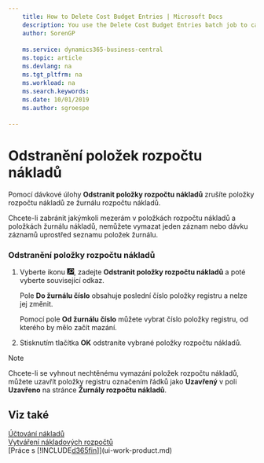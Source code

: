 ```yaml
---
    title: How to Delete Cost Budget Entries | Microsoft Docs
    description: You use the Delete Cost Budget Entries batch job to cancel cost budget entries from the cost budget register.
    author: SorenGP

    ms.service: dynamics365-business-central
    ms.topic: article
    ms.devlang: na
    ms.tgt_pltfrm: na
    ms.workload: na
    ms.search.keywords:
    ms.date: 10/01/2019
    ms.author: sgroespe

---
```

# Odstranění položek rozpočtu nákladů
Pomocí dávkové úlohy **Odstranit položky rozpočtu nákladů** zrušíte položky rozpočtu nákladů ze žurnálu rozpočtu nákladů.

Chcete-li zabránit jakýmkoli mezerám v položkách rozpočtu nákladů a položkách žurnálu nákladů, nemůžete vymazat jeden záznam nebo dávku záznamů uprostřed seznamu položek žurnálu.

### Odstranění položky rozpočtu nákladů

1. Vyberte ikonu ![Žárovky, která otevře funkci Řekněte mi](media/ui-search/search_small.png "Řekněte mi, co chcete dělat"), zadejte **Odstranit položky rozpočtu nákladů** a poté vyberte související odkaz.

   Pole **Do žurnálu číslo** obsahuje poslední číslo položky registru a nelze jej změnit.

   Pomocí pole **Od žurnálu číslo** můžete vybrat číslo položky registru, od kterého by mělo začít mazání.
2. Stisknutím tlačítka **OK** odstraníte vybrané položky rozpočtu nákladů.

> [!NOTE]
> Chcete-li se vyhnout nechtěnému vymazání položek rozpočtu nákladů, můžete uzavřít položky registru označením řádků jako **Uzavřený** v poli **Uzavřeno** na stránce **Žurnály rozpočtu nákladů**.

## Viz také
[Účtování nákladů](finance-manage-cost-accounting.md)  
[Vytváření nákladových rozpočtů](finance-create-cost-budgets.md)  
[Práce s [!INCLUDE[d365fin](includes/d365fin_md.md)]](ui-work-product.md)
